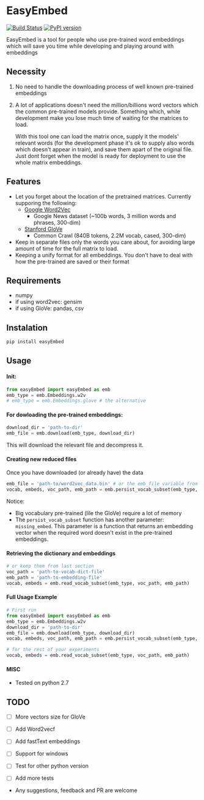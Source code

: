 # EasyEmbed
[![Build Status](https://travis-ci.org/yanaiela/easyEmbed.svg?branch=master)](https://travis-ci.org/yanaiela/easyEmbed)
[![PyPI version](https://badge.fury.io/py/easyEmbed.svg)](https://badge.fury.io/py/easyEmbed)


EasyEmbed is a tool for people who use pre-trained word embeddings which 
will save you time while developing and playing around with embeddings


## Necessity
1. No need to handle the downloading process of well known pre-trained embeddings
2. A lot of applications doesn't need the million/billions word vectors which
the common pre-trained models provide. Something which, while development 
make you lose much time of waiting for the matrices to load.
    
    With this tool one can load the matrix once, supply it the models' relevant
     words (for the development phase it's ok to supply also words which doesn't
     appear in train), and save them apart of the original file. Just dont forget
     when the model is ready for deployment to use the whole matrix embeddings. 


## Features
* Let you forget about the location of the pretrained matrices. Currently supporing the following:
    * [Google Word2Vec](https://code.google.com/archive/p/word2vec/)
        * Google News dataset (~100b words, 3 million words and phrases, 300-dim)
    * [Stanford GloVe](https://github.com/stanfordnlp/GloVe)
        * Common Crawl (840B tokens, 2.2M vocab, cased, 300-dim) 
* Keep in separate files only the words you care about, for avoiding
 large amount of time for the full matrix to load.
* Keeping a unify format for all embeddings. You don't have to deal with
how the pre-trained are saved or their format
 
 
 ## Requirements
 * numpy
 * if using word2vec: gensim
 * if using GloVe: pandas, csv
 
 
 ## Instalation
 ```bash
pip install easyEmbed
```
 
 ## Usage
 #### Init:
 ```python
from easyEmbed import easyEmbed as emb
emb_type = emb.Embeddings.w2v
# emb_type = emb.Embeddings.glove # the alternative
```
 
 #### For dowloading the pre-trained embeddings:
 ```python
download_dir = 'path-to-dir'
emb_file = emb.download(emb_type, download_dir) 
 ```
 This will download the relevant file and decompress it.
 
 #### Creating new reduced files
 Once you have downloaded (or already have) the data
```python
emb_file = 'path-to/word2vec_data.bin' # or the emb_file variable from previous section
vocab, embeds, voc_path, emb_path = emb.persist_vocab_subset(emb_type, emb_file, words_set)
```
Notice: 
* Big vocabulary pre-trained (lile the GloVe) require a lot of memory
* The `persist_vocab_subset` function has another parameter: `missing_embed`.
This parameter is a function that returns an embedding vector when the required
word doesn't exist in the pre-trained embeddings.

#### Retrieving the dictionary and embeddings
```python
# or keep them from last section
voc_path = 'path-to-vocab-dict-file'  
emb_path = 'path-to-embedding-file'
vocab, embeds = emb.read_vocab_subset(emb_type, voc_path, emb_path)
```

#### Full Usage Example
```python
# First run
from easyEmbed import easyEmbed as emb
emb_type = emb.Embeddings.w2v
download_dir = 'path-to-dir'
emb_file = emb.download(emb_type, download_dir) 
vocab, embeds, voc_path, emb_path = emb.persist_vocab_subset(emb_type, emb_file, words_set)

# for the rest of your experiments
vocab, embeds = emb.read_vocab_subset(emb_type, voc_path, emb_path)
```

#### MISC
* Tested on python 2.7

## TODO
- [ ] More vectors size for GloVe
- [ ] Add Word2vecf 
- [ ] Add fastText embeddings
- [ ] Support for windows
- [ ] Test for other python version
- [ ] Add more tests


* Any suggestions, feedback and PR are welcome